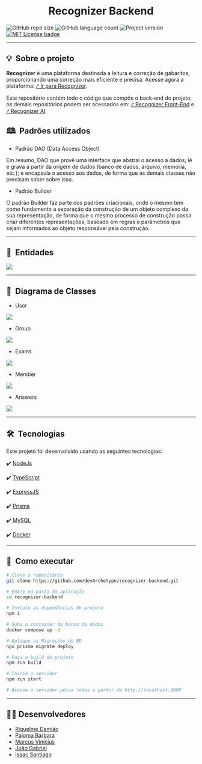 <h1 align="center"> Recognizer Backend </h1>

![GitHub repo size](https://img.shields.io/github/repo-size/devArchetype/recognizer-backend?label=tamanho&style=flat-square)
![GitHub language count](https://img.shields.io/github/languages/count/devArchetype/recognizer-backend?label=linguagens&style=flat-square)
![Project version](https://img.shields.io/github/package-json/v/devArchetype/recognizer-backend?label=vers%C3%A3o&style=flat-square)
[![MIT License badge](https://img.shields.io/github/license/devArchetype/recognizer-backend?color=green&label=licen%C3%A7a&style=flat-square)](LICENSE.md)

---

<h2 id="about">💡&nbsp; Sobre o projeto</h2>

**Recognizer** é uma plataforma destinada a leitura e correção de gabaritos, proporcionando uma correção mais eficiente e precisa. Acesse agora a plataforma: [⤤ Ir para Recognizer](http://recognizer.vercel.app/).

Este repositório contém todo o código que compõe o back-end do projeto, os demais repositórios podem ser acessados em: [⤤ Recognizer Front-End](https://github.com/devArchetype/recognizer-frontend) e [⤤ Recognizer AI](https://github.com/devArchetype/recognizer-AI).

<h2 id="pattern">🕮&nbsp; Padrões utilizados </h2>

- Padrão DAO (Data Access Object)

Em resumo, DAO que provê uma interface que abstrai o acesso a dados;
lê e grava a partir da origem de dados (banco de dados, arquivo, memória, etc.); e
encapsula o acesso aos dados, de forma que as demais classes não precisam saber sobre isso.

- Padrão Builder

O padrão Builder faz parte dos padrões criacionais, onde o mesmo tem como fundamento a separação da construção de um objeto complexo da sua representação, de forma que o mesmo processo de construção possa criar diferentes representações, baseado em regras e parâmetros que sejam informados ao objeto responsável pela construção.

---

<h2 id="entities">👥&nbsp; Entidades </h2>

<img src="./prisma/ERD.svg" />

---

<h2 id="diagrams">📒&nbsp; Diagrama de Classes </h2>

- User
<img src="./.github/imgs/User.svg" />

- Group
<img src="./.github/imgs/Group.svg" />

- Exams
<img src="./.github/imgs/Exam.svg" />

- Member
<img src="./.github/imgs/Member.svg" />

- Answers
<img src="./.github/imgs/Answer.svg" />

---

<h2 id="technologies">🛠&nbsp; Tecnologias</h2>

Este projeto foi desenvolvido usando as seguintes tecnologias:

✔️ [NodeJs](https://nodejs.org/en/)

✔️ [TypeScript](https://www.typescriptlang.org/)

✔️ [ExpressJS](https://expressjs.com/)

✔️ [Prisma](https://www.prisma.io/)

✔️ [MySQL](https://www.mysql.com/)

✔️ [Docker](https://www.docker.com/)

---

<h2 id="installation">🚀&nbsp; Como executar </h2>

```bash
# Clone o repositório
git clone https://github.com/devArchetype/recognizer-backend.git

# Entre na pasta da aplicação
cd recognizer-backend

# Instale as dependẽncias do projeto
npm i

# Suba o container do banco de dados
docker compose up -d

# Aplique as Migrações do BD
npx prisma migrate deploy

# Faça o build do projeto
npm run build

# Inicie o servidor
npm run start

# Acesse o servidor pelas rotas a partir de http://localhost:3000
```

---

<h2 id="developers">👨‍💻&nbsp;Desenvolvedores</h2>

- [Riquelme Damião](https://github.com/the-riquelme)
- [Paloma Bárbara](https://github.com/palomabarbara)
- [Marcus Vinícius](https://github.com/pymarcus)
- [João Gabriel](https://github.com/Gabrieljr42)
- [Isaac Santiago](https://github.com/eoisaac)
